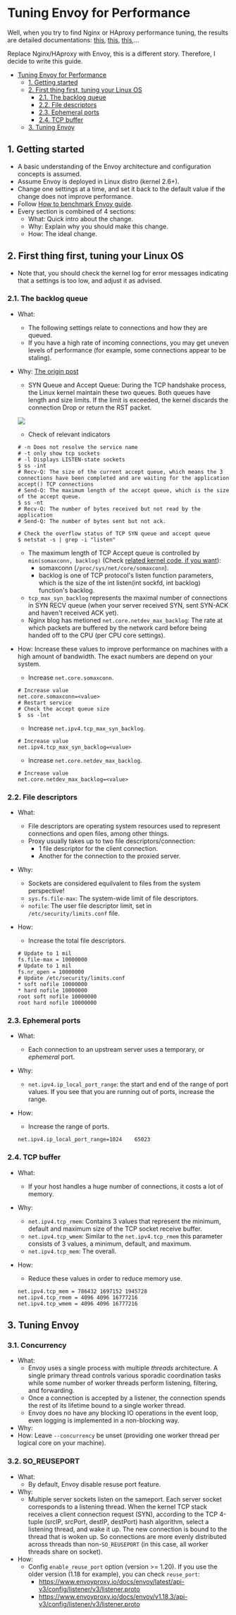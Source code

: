 # Tuning Envoy for Performance


Well, when you try to find Nginx or HAproxy performance tuning, the results are detailed documentations: [this](https://www.nginx.com/blog/tuning-nginx/), [this](https://www.cloudbees.com/blog/performance-tuning-haproxy), [this](https://www.freecodecamp.org/news/how-we-fine-tuned-haproxy-to-achieve-2-000-000-concurrent-ssl-connections-d017e61a4d27/),...

Replace Nginx/HAproxy with Envoy, this is a different story. Therefore, I decide to write this guide.

- [Tuning Envoy for Performance](#tuning-envoy-for-performance)
  - [1. Getting started](#1-getting-started)
  - [2. First thing first, tuning your Linux OS](#2-first-thing-first-tuning-your-linux-os)
    - [2.1. The backlog queue](#21-the-backlog-queue)
    - [2.2. File descriptors](#22-file-descriptors)
    - [2.3. Ephemeral ports](#23-ephemeral-ports)
    - [2.4. TCP buffer](#24-tcp-buffer)
  - [3. Tuning Envoy](#3-tuning-envoy)

## 1. Getting started

- A basic understanding of the Envoy architecture and configuration concepts is assumed.
- Assume Envoy is deployed in Linux distro (kernel 2.6+).
- Change one settings at a time, and set it back to the default value if the change does not improve performance.
- Follow [How to benchmark Envoy guide](https://www.envoyproxy.io/docs/envoy/latest/faq/performance/how_to_benchmark_envoy).
- Every section is combined of 4 sections:
  - What: Quick intro about the change.
  - Why: Explain why you should make this change.
  - How: The ideal change.

## 2. First thing first, tuning your Linux OS

- Note that, you should check the kernel log for error messages indicating that a settings is too low, and adjust it as advised.

### 2.1. The backlog queue

- What:
  - The following settings relate to connections and how they are queued.
  - If you have a high rate of incoming connections, you may get uneven levels of performance (for example, some connections appear to be staling).
- Why: [The origin post](https://www.alibabacloud.com/blog/tcp-syn-queue-and-accept-queue-overflow-explained_599203)
  - SYN Queue and Accept Queue: During the TCP handshake process, the Linux kernel maintain these two queues. Both queues have length and size limits. If the limit is exceeded, the kernel discards the connection Drop or return the RST packet.

  ![](https://yqintl.alicdn.com/0f72fe628f4e77b59f92d149c8584476f8d6fc5d.png)

  - Check of relevant indicators

  ```shell
  # -n Does not resolve the service name
  # -t only show tcp sockets
  # -l Displays LISTEN-state sockets
  $ ss -int
  # Recv-Q: The size of the current accept queue, which means the 3 connections have been completed and are waiting for the application accept() TCP connections
  # Send-Q: The maximum length of the accept queue, which is the size of the accept queue.
  $ ss -nt
  # Recv-Q: The number of bytes received but not read by the application
  # Send-Q: The number of bytes sent but not ack.

  # Check the overflow status of TCP SYN queue and accept queue
  $ netstat -s | grep -i "listen"
  ```

  - The maximum length of TCP Accept queue is controlled by `min(somaxconn, backlog)` (Check [related kernel code, if you want](https://github.com/torvalds/linux/blob/master/net/socket.c)):
    - somaxconn (`/proc/sys/net/core/somaxconn`).
    - backlog is one of TCP protocol's listen function parameters, which is the size of the int listen(int sockfd, int backlog) function's backlog.
  - `tcp_max_syn_backlog` represents the maximal number of connections in SYN RECV queue (when your server received SYN, sent SYN-ACK and haven't received ACK yet).
  - Nginx blog has metioned `net.core.netdev_max_backlog`: The rate at which packets are buffered by the network card before being handed off to the CPU (per CPU core settings).
- How: Increase these values to improve performance on machines with a high amount of bandwidth. The exact numbers are depend on your system.
  - Increase `net.core.somaxconn`.

  ```shell
  # Increase value
  net.core.somaxconn=<value>
  # Restart service
  # Check the accept queue size
  $  ss -lnt
  ```

  - Increase `net.ipv4.tcp_max_syn_backlog`.

  ```shell
  # Increase value
  net.ipv4.tcp_max_syn_backlog=<value>
  ```

  - Increase `net.core.netdev_max_backlog`.

  ```shell
  # Increase value
  net.core.netdev_max_backlog=<value>
  ```

### 2.2. File descriptors

- What:
  - File descriptors are operating system resources used to represent connections and open files, among other things.
  - Proxy usually takes up to two file descriptors/connection:
    - 1 file descriptor for the client connection.
    - Another for the connection to the proxied server.
- Why:
  - Sockets are considered equilvalent to files from the system perspective!
  - `sys.fs.file-max`: The system-wide limit of file descriptors.
  - `nofile`: The user file descriptor limit, set in `/etc/security/limits.conf` file.
- How:
  - Increase the total file descriptors.

  ```shell
  # Update to 1 mil
  fs.file-max = 10000000
  # Update to 1 mil
  fs.nr_open = 10000000
  # Update /etc/security/limits.conf
  * soft nofile 10000000
  * hard nofile 10000000
  root soft nofile 10000000
  root hard nofile 10000000
  ```

### 2.3. Ephemeral ports

- What:
  - Each connection to an upstream server uses a temporary, or *ephemeral* port.
- Why:
  - `net.ipv4.ip_local_port_range`: the start and end of the range of port values. If you see that you are running out of ports, increase the range.
- How:
  - Increase the range of ports.

  ```shell
  net.ipv4.ip_local_port_range=1024    65023
  ```

### 2.4. TCP buffer

- What:
  - If your host handles a huge number of connections, it costs a lot of memory.
- Why:
  - `net.ipv4.tcp_rmem`: Contains 3 values that represent the minimum, default and maximum size of the TCP socket receive buffer.
  - `net.ipv4.tcp_wmem`: Similar to the `net.ipv4.tcp_rmem` this parameter consists of 3 values, a minimum, default, and maximum.
  - `net.ipv4.tcp_mem`: The overall.
- How:
  - Reduce these values in order to reduce memory use.

  ```shell
  net.ipv4.tcp_mem = 786432 1697152 1945728
  net.ipv4.tcp_rmem = 4096 4096 16777216
  net.ipv4.tcp_wmem = 4096 4096 16777216
  ```

## 3. Tuning Envoy

### 3.1. Concurrency

- What:
  - Envoy uses a single process with multiple *threads* architecture. A single primary thread controls various sporadic coordination tasks while some number of worker threads perform listening, filtering, and forwarding.
  - Once a connection is accepted by a listener, the connection spends the rest of its lifetime bound to a single worker thread.
  - Envoy does no have any blocking IO operations in the event loop, even logging is implemented in a non-blocking way.
- Why:
- How: Leave `--concurrency` be unset (providing one worker thread per logical core on your machine).

### 3.2. SO_REUSEPORT

- What:
  - By default, Envoy disable resuse port feature.
- Why:
  - Multiple server sockets listen on the sameport. Each server socket corresponds to a listening thread. When the kernel TCP stack receives a client connection request (SYN), according to the TCP 4-tuple (srcIP, srcPort, destIP, destPort) hash algorithm, select a listening thread, and wake it up. The new connection is bound to the thread that is woken up. So connections are more evenly distributed across threads than non-`SO_REUSEPORT` (in this case, all worker threads share on socket).
- How:
  - Config `enable_reuse_port` option (version >= 1.20). If you use the older version (1.18 for example), you can check `reuse_port`:
    - https://www.envoyproxy.io/docs/envoy/latest/api-v3/config/listener/v3/listener.proto
    - https://www.envoyproxy.io/docs/envoy/v1.18.3/api-v3/config/listener/v3/listener.proto
